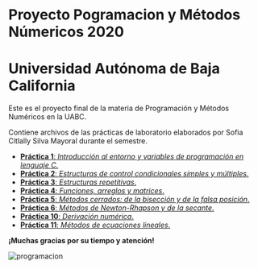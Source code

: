 # Proyecto Pogramacion y Métodos Númericos 2020
# Universidad Autónoma de Baja California 
Este es el proyecto final de la materia de Programación y Métodos Numéricos en la UABC. 

Contiene archivos de las prácticas de laboratorio elaborados por Sofia Citlally Silva Mayoral durante el semestre.
* [**Práctica 1**: _Introducción al entorno y variables de programación en lenguaje C_.](https://github.com/SofiaSilva19/Proyecto_PyMN_2020/tree/main/Pr%C3%A1ctica%201)
* [**Práctica 2**: _Estructuras de control condicionales simples y múltiples_.](https://github.com/SofiaSilva19/Proyecto_PyMN_2020/tree/main/Pr%C3%A1ctica%202)
* [**Práctica 3**: _Estructuras repetitivas_.](https://github.com/SofiaSilva19/Proyecto_PyMN_2020/tree/main/Pr%C3%A1ctica%203)
* [**Práctica 4**: _Funciones, arreglos y matrices_.](https://github.com/SofiaSilva19/Proyecto_PyMN_2020/tree/main/Pr%C3%A1ctica%204)
* [**Práctica 5**: _Métodos cerrados: de la bisección y de la falsa posición_.](https://github.com/SofiaSilva19/Proyecto_PyMN_2020/tree/main/Pr%C3%A1ctica%205)
* [**Práctica 6**: _Métodos de Newton-Rhapson y de la secante_.](https://github.com/SofiaSilva19/Proyecto_PyMN_2020/tree/main/Pr%C3%A1ctica%206)
* [**Práctica 10**: _Derivación numérica_.](https://github.com/SofiaSilva19/Proyecto_PyMN_2020/tree/main/Pr%C3%A1ctica%2010)
* [**Práctica 11**: _Métodos de ecuaciones lineales_.](https://github.com/SofiaSilva19/Proyecto_PyMN_2020/tree/main/Pr%C3%A1ctica%2011)



**¡Muchas gracias por su tiempo y atención!**

![programacion](https://cdn.dribbble.com/users/510430/screenshots/6749707/programar.gif)
